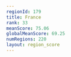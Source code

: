 ```yaml
---
regionId: 179
title: France
rank: 33
meanScore: 75.06
globalMeanScore: 69.25
numRegions: 220
layout: region_score
---
```

